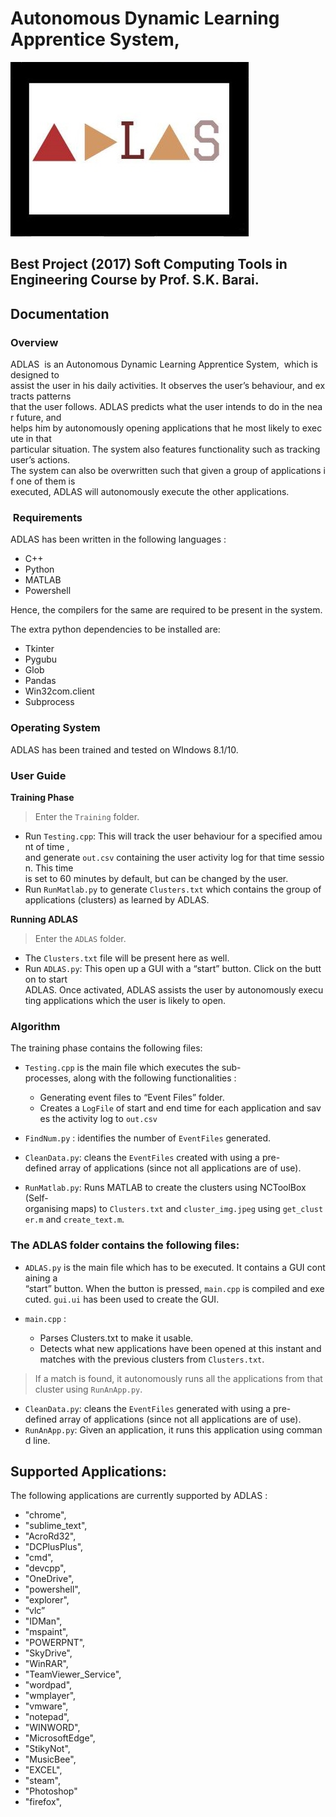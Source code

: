 # Autonomous Dynamic Learning Apprentice System,

![ADLAS](https://raw.githubusercontent.com/Parth-Vader/ADLAS/master/ADLAS/banner.png?token=APhACHQEhdk_b0pZJ21L4LJYVAhnKaP9ks5aNPHMwA%3D%3D)

## Best Project (2017) Soft Computing Tools in Engineering Course by Prof. S.K. Barai.


## Documentation

### Overview

ADLAS  is an Autonomous Dynamic Learning Apprentice System,  which is designed to assist the user in his daily activities. It observes the user’s behaviour, and extracts patterns that the user follows. ADLAS predicts what the user intends to do in the near future, and helps him by autonomously opening applications that he most likely to execute in that particular situation. The system also features functionality such as tracking user’s actions.
The system can also be overwritten such that given a group of applications if one of them is
executed, ADLAS will autonomously execute the other applications.

###  Requirements

ADLAS has been written in the following languages :

* C++
* Python
* MATLAB
* Powershell

Hence, the compilers for the same are required to be present in the system.

The extra python dependencies to be installed are:

* Tkinter
* Pygubu
* Glob
* Pandas
* Win32com.client
* Subprocess

### Operating System

ADLAS has been trained and tested on WIndows 8.1/10.

### User Guide

**Training Phase**

>Enter the `Training` folder.

* Run `Testing.cpp`: This will track the user behaviour for a specified amount of time ,
and generate `out.csv` containing the user activity log for that time session. This time
is set to 60 minutes by default, but can be changed by the user.
* Run `RunMatlab.py` to generate `Clusters.txt` which contains the group of
applications (clusters) as learned by ADLAS.

**Running ADLAS**

>Enter the `ADLAS` folder.

* The `Clusters.txt` file will be present here as well.
* Run `ADLAS.py`: This open up a GUI with a “start” button. Click on the button to start
ADLAS. Once activated, ADLAS assists the user by autonomously executing
applications which the user is likely to open.

### Algorithm

The training phase contains the following files:

* `Testing.cpp` is the main file which executes the sub-processes, along with the
following functionalities :

    * Generating event files to “Event Files” folder.
    * Creates a `LogFile` of start and end time for each application and saves the
    activity log to `out.csv`
   
* `FindNum.py` : identifies the number of `EventFiles` generated.
* `CleanData.py`: cleans the `EventFiles` created with using a pre-defined array of
applications (since not all applications are of use).
* `RunMatlab.py`: Runs MATLAB to create the clusters using NCToolBox
(Self-organising maps) to `Clusters.txt` and `cluster_img.jpeg` using `get_cluster.m`
and `create_text.m`.

### The ADLAS folder contains the following files:

* `ADLAS.py` is the main file which has to be executed. It contains a GUI containing a
“start” button. When the button is pressed, `main.cpp` is compiled and executed.
`gui.ui` has been used to create the GUI.

* `main.cpp` :

    * Parses Clusters.txt to make it usable.
    * Detects what new applications have been opened at this instant and matches
    with the previous clusters from `Clusters.txt`.

> If a match is found, it autonomously runs all the applications from that cluster
using `RunAnApp.py`.

* `CleanData.py`: cleans the `EventFiles` generated with using a pre-defined array of
applications (since not all applications are of use).
* `RunAnApp.py`: Given an application, it runs this application using command line.

## Supported Applications:

The following applications are currently supported by ADLAS :
* "chrome",
* "sublime_text",
* "AcroRd32",
* "DCPlusPlus",
* "cmd",
* "devcpp",
* "OneDrive",
* "powershell",
* "explorer",
* “vlc”
* "IDMan",
* "mspaint",
* "POWERPNT",
* "SkyDrive",
* "WinRAR",
* "TeamViewer_Service",
* "wordpad",
* "wmplayer",
* "vmware",
* "notepad",
* "WINWORD",
* "MicrosoftEdge",
* "StikyNot",
* "MusicBee",
* "EXCEL",
* "steam",
* "Photoshop"
* "firefox",
